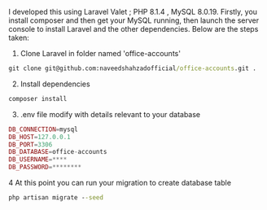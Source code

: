 I developed this using Laravel Valet ; PHP 8.1.4 , MySQL 8.0.19. Firstly, you install composer and then get your MySQL running, then launch the server console to install Laravel and the other dependencies. Below are the steps taken:

1. Clone Laravel in folder named 'office-accounts'
```cmd
git clone git@github.com:naveedshahzadofficial/office-accounts.git .
```
2. Install dependencies
```cmd
composer install
```
3. .env file modify with details relevant to your database
```php
DB_CONNECTION=mysql
DB_HOST=127.0.0.1
DB_PORT=3306
DB_DATABASE=office-accounts
DB_USERNAME=****
DB_PASSWORD=********
```
4 At this point you can run your migration to create database table
```cmd
php artisan migrate --seed
```
